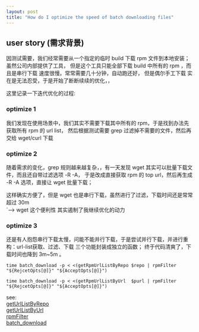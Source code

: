 ```yaml
---
layout: post
title: "How do I optimize the speed of batch downloading files"
---
```


## user story (需求背景)
因测试需要，我们经常需要从一个指定的临时 build 下载 rpm 文件到本地安装；虽然公司内部提供了工具，
但是这个工具只能全部下载 build 中所有的 rpm ，而且是串行下载 速度很慢。常常需要几十分钟，自动跑还好，
但是偶尔手工下载 实在是无法忍受，于是开始了断断续续的优化，，

这里记录一下迭代优化的过程:

### optimize 1
我们发现在使用场景中，我们其实不需要下载其中所有的 rpm，于是找到办法先获取所有 rpm 的 url list，
然后根据测试需要 grep 过滤掉不需要的文件，然后再交给 wget/curl 下载

### optimize 2
随着需求的变化，grep 规则越来越复杂，，有一天发现 wget 其实可以批量下载文件，而且还自带过滤选项 -R -A，
于是改成直接获取 rpm 的 top url，然后再生成 -R -A 选项，直接让 wget 批量下载；

这样确实方便了，但是 wget 也是串行下载，虽然进行了过滤，下载时间还是常常超过 30m  
`--> wget 这个便利性 其实遏制了我继续优化的动力

### optimize 3
还是有人抱怨串行下载太慢，问能不能并行下载，于是尝试并行下载，并进行重构：url-list获取、过滤、下载 三个功能封装成独立的函数；
终于代码清爽了，下载时间也降到 3m~5m 。

```
time batch_download -p < <(getRpmUrlListByRepo $repo | rpmFilter "${RejcetOpts[@]}" "${AcceptOpts[@]}")

time batch_download -p < <(getRpmUrlListByUrl  $purl | rpmFilter "${RejcetOpts[@]}" "${AcceptOpts[@]}")
```

see:  
[getUrlListByRepo](https://github.com/tcler/bkr-client-improved/blob/master/utils/brewinstall.sh#L104)  
[getUrlListByUrl](https://github.com/tcler/bkr-client-improved/blob/master/utils/brewinstall.sh#L99C4-L99C4)  
[rpmFilter](https://github.com/tcler/bkr-client-improved/blob/master/utils/brewinstall.sh#L165C1-L165C10)  
[batch_download](https://github.com/tcler/bkr-client-improved/blob/master/utils/brewinstall.sh#L243)  

